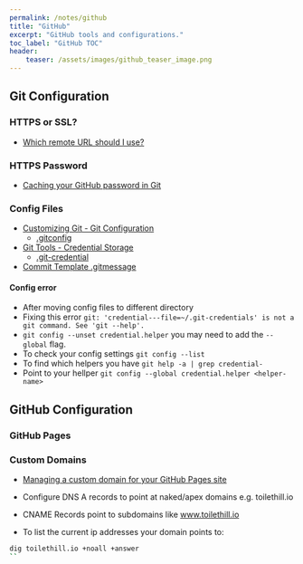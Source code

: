 ```yaml
---
permalink: /notes/github
title: "GitHub"
excerpt: "GitHub tools and configurations."
toc_label: "GitHub TOC"
header:
    teaser: /assets/images/github_teaser_image.png
---
```


## Git Configuration

### HTTPS or SSL?
- [Which remote URL should I use?](https://help.github.com/en/github/using-git/which-remote-url-should-i-use)

###  HTTPS Password
- [Caching your GitHub password in Git](https://help.github.com/en/github/using-git/caching-your-github-password-in-git)

### Config Files

- [Customizing Git - Git Configuration](https://git-scm.com/book/en/v2/Customizing-Git-Git-Configuration)
    - [.gitconfig](https://git-scm.com/docs/git-config)
- [Git Tools - Credential Storage](https://git-scm.com/book/en/v2/Git-Tools-Credential-Storage)
    - [.git-credential](https://git-scm.com/docs/git-credential)
- [Commit Template .gitmessage](https://thoughtbot.com/blog/5-useful-tips-for-a-better-commit-message)

#### Config error
- After moving config files to different directory
- Fixing this error ```git: 'credential---file=~/.git-credentials' is not a git command. See 'git --help'.```
- ```git config --unset credential.helper``` you may need to add the ```--global``` flag.
- To check your config settings ```git config --list```
- To find which helpers you have ```git help -a | grep credential-```
- Point to your hellper ```git config --global credential.helper <helper-name>``` 

## GitHub Configuration

### GitHub Pages

### Custom Domains
- [Managing a custom domain for your GitHub Pages site](https://help.github.com/en/github/working-with-github-pages/managing-a-custom-domain-for-your-github-pages-site#configuring-a-records-with-your-dns-provider)

- Configure DNS A records to point at naked/apex domains e.g. toilethill.io
- CNAME Records point to subdomains like www.toilethill.io
- To list the current ip addresses your domain points to:
```bash
dig toilethill.io +noall +answer
``

